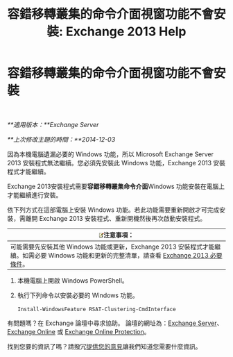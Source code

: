 ﻿---
title: '容錯移轉叢集的命令介面視窗功能不會安裝: Exchange 2013 Help'
TOCTitle: 容錯移轉叢集的命令介面視窗功能不會安裝
ms:assetid: 0d839514-5ab7-497d-8945-41392b4c3980
ms:mtpsurl: https://technet.microsoft.com/zh-tw/library/ms.exch.setupreadiness.rsatclusteringcmdinterfaceinstalled(v=EXCHG.150)
ms:contentKeyID: 51409153
ms.date: 05/21/2018
mtps_version: v=EXCHG.150
ms.translationtype: MT
---

# 容錯移轉叢集的命令介面視窗功能不會安裝

 

_**適用版本：**Exchange Server_

_**上次修改主題的時間：**2014-12-03_

因為本機電腦遺漏必要的 Windows 功能，所以 Microsoft Exchange Server 2013 安裝程式無法繼續。您必須先安裝此 Windows 功能，Exchange 2013 安裝程式才能繼續。

Exchange 2013安裝程式需要**容錯移轉叢集命令介面**Windows 功能安裝在電腦上才能繼續進行安裝。

依下列方式在這部電腦上安裝 Windows 功能。若此功能需要重新開啟才可完成安裝，需離開 Exchange 2013 安裝程式、重新開機然後再次啟動安裝程式。

<table>
<thead>
<tr class="header">
<th><img src="images/Bb124558.note(EXCHG.150).gif" title="注意事項" alt="注意事項" />注意事項：</th>
</tr>
</thead>
<tbody>
<tr class="odd">
<td>可能需要先安裝其他 Windows 功能或更新，Exchange 2013 安裝程式才能繼續。如需必要 Windows 功能和更新的完整清單，請查看 <a href="exchange-2013-prerequisites-exchange-2013-help.md">Exchange 2013 必要條件</a>。</td>
</tr>
</tbody>
</table>


1.  本機電腦上開啟 Windows PowerShell。

2.  執行下列命令以安裝必要的 Windows 功能。
    
        Install-WindowsFeature RSAT-Clustering-CmdInterface

有問題嗎？在 Exchange 論壇中尋求協助。 論壇的網址為：[Exchange Server](https://go.microsoft.com/fwlink/p/?linkid=60612)、 [Exchange Online](https://go.microsoft.com/fwlink/p/?linkid=267542) 或 [Exchange Online Protection](https://go.microsoft.com/fwlink/p/?linkid=285351)。

找到您要的資訊了嗎？請撥冗[提供您的意見](mailto:exsetuphelpfeedback@microsoft.com?subject=exchange%202013%20setup%20help%20feedbac)讓我們知道您需要什麼資訊。

